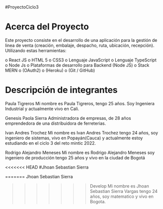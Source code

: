 #ProyectoCiclo3

# Acerca del Proyecto

Este proyecto consiste en el desarrollo de una aplicación para la gestión de linea de venta (creación, embalaje, despacho, ruta, ubicación, recepción). Utilizando estas herramientas:

o	React JS
o	HTML 5 
o	CSS3 
o	Lenguaje JavaScript
o	Lenguaje TypeScript 
o	Node Js
o	Plataformas de desarrollo para Backend (Node JS)
o	Stack MERN
o	(OAuth2)
o	(Heroku)
o	(Git / GitHub)

# Descripción de integrantes

Paula Tigreros 
Mi nombre es Paula Tigreros, tengo 25 años. Soy Ingeniera Industrial y  actualmente vivo en Cali.

Genesis Paola Sierra
Administradora de empresas, de 28 años emprendedora de una distribuidora de ferreterias.

Ivan Andres Trochez
Mi nombre es Ivan Andres Trochez tengo 24 años, soy ingeniero de sistemas, vivo en Popayán(Cauca) y actualmente estoy estudiando en el ciclo 3 del reto mintic 2022. 

Rodrigo Alejandro Meneses
Mi nombre es Rodrigo Alejandro Meneses soy ingeniero de producción tengo 25 años y vivo en la ciudad de Bogotá

<<<<<<< HEAD
#Jhoan Sebastian Sierra 

=======
Jhoan Sebastian Sierra 
>>>>>>> Develop
Mi nombre es Jhoan Sebastian Sierra Vargas tengo 24 años, soy matematico y vivo en Bogota.
